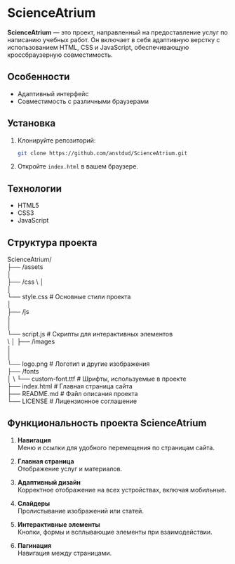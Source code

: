 # ScienceAtrium

**ScienceAtrium** — это проект, направленный на предоставление услуг по написанию учебных работ. Он включает в себя адаптивную верстку с использованием HTML, CSS и JavaScript, обеспечивающую кроссбраузерную совместимость.

## Особенности
- Адаптивный интерфейс
- Совместимость с различными браузерами

## Установка
1. Клонируйте репозиторий:
    ```bash
    git clone https://github.com/anstdud/ScienceAtrium.git
    ```
2. Откройте `index.html` в вашем браузере.

## Технологии
- HTML5
- CSS3
- JavaScript

## Структура проекта
ScienceAtrium/ \
├── /assets \
 │ \
├── /css \ 
 │ \
 │ \
└── style.css # Основные стили проекта \
 │ \
├── /js \
 │ \
 │ \
└── script.js # Скрипты для интерактивных элементов \
 \ │ 
├── /images \
 │ \
 │ \
└── logo.png # Логотип и другие изображения \
├── /fonts \
 │ \ 
└── custom-font.ttf # Шрифты, используемые в проекте \
├── index.html # Главная страница сайта \
├── README.md # Файл описания проекта \
└── LICENSE # Лицензионное соглашение

## Функциональность проекта ScienceAtrium

1. **Навигация**  
   Меню и ссылки для удобного перемещения по страницам сайта.

2. **Главная страница**  
   Отображение услуг и материалов.

3. **Адаптивный дизайн**  
   Корректное отображение на всех устройствах, включая мобильные.

4. **Слайдеры**  
   Пролистывание изображений или статей.

5. **Интерактивные элементы**  
   Кнопки, формы и всплывающие элементы при взаимодействии.

6. **Пагинация**  
   Навигация между страницами.
